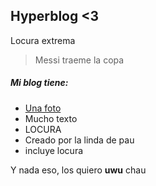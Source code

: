## Hyperblog <3
Locura extrema
> Messi traeme la copa

##### Mi blog tiene:
- [Una foto](https://imgur.com/5F82ewG "Una foto")
- Mucho texto
- LOCURA
- Creado por la linda de pau
- incluye locura

Y nada eso, los quiero **uwu** chau
